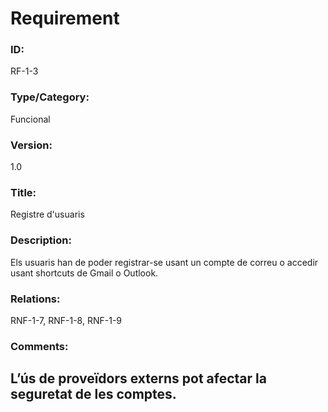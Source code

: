 # Requirement

### ID: 
RF-1-3

### Type/Category:  
Funcional  

### Version:  
1.0  

### Title:  
Registre d'usuaris  

### Description:  
Els usuaris han de poder registrar-se usant un compte de correu o accedir usant shortcuts de Gmail o Outlook.  

### Relations:  
RNF-1-7, RNF-1-8, RNF-1-9

### Comments:  
L’ús de proveïdors externs pot afectar la seguretat de les comptes.  
---